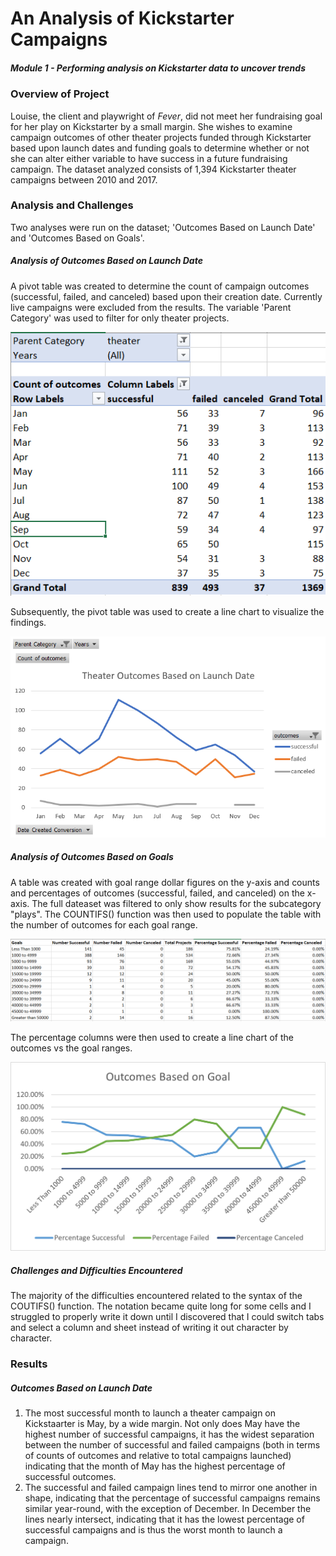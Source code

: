 # An Analysis of Kickstarter Campaigns
##### Module 1 - Performing analysis on Kickstarter data to uncover trends
### Overview of Project
  Louise, the client and playwright of *Fever*, did not meet her fundraising goal for her play on Kickstarter by a small margin.  She wishes to examine campaign outcomes of other theater projects funded through Kickstarter based upon launch dates and funding goals to determine whether or not she can alter either variable to have success in a future fundraising campaign.  The dataset analyzed consists of 1,394 Kickstarter theater campaigns between 2010 and 2017.
### Analysis and Challenges
  Two analyses were run on the dataset; 'Outcomes Based on Launch Date' and 'Outcomes Based on Goals'.  
##### Analysis of Outcomes Based on Launch Date 
A pivot table was created to determine the count of campaign outcomes (successful, failed, and canceled) based upon their creation date. Currently live campaigns were excluded from the results. The variable 'Parent Category' was used to filter for only theater projects. 

![](Outcomes_vs_Launch_Date_Pivot_Table.PNG)

Subsequently, the pivot table was used to create a line chart to visualize the findings. 

![](Theater_Outcomes_vs_Launch.PNG)

##### Analysis of Outcomes Based on Goals
A table was created with goal range dollar figures on the y-axis and counts and percentages of outcomes (successful, failed, and canceled) on the x-axis. The full dateaset was filtered to only show results for the subcategory "plays". The COUNTIFS() function was then used to populate the table with the number of outcomes for each goal range.

![](Outcomes_vs_Goals_Table.PNG)

The percentage columns were then used to create a line chart of the outcomes vs the goal ranges.

![](Outcomes_vs_Goals.png)

##### Challenges and Difficulties Encountered
The majority of the difficulties encountered related to the syntax of the COUTIFS() function. The notation became quite long for some cells and I struggled to properly write it down until I discovered that I could switch tabs and select a column and sheet instead of writing it out character by character.    
### Results
##### Outcomes Based on Launch Date
1. The most successful month to launch a theater campaign on Kickstaarter is May, by a wide margin.  Not only does May have the highest number of successful campaigns, it has the widest separation between the number of successful and failed campaigns (both in terms of counts of outcomes and relative to total campaigns launched) indicating that the month of May has the highest percentage of successful outcomes.  
2. The successful and failed campaign lines tend to mirror one another in shape, indicating that the percentage of successful campaigns remains similar year-round, with the exception of December.  In December the lines nearly intersect, indicating that it has the lowest percentage of successful campaigns and is thus the worst month to launch a campaign.
